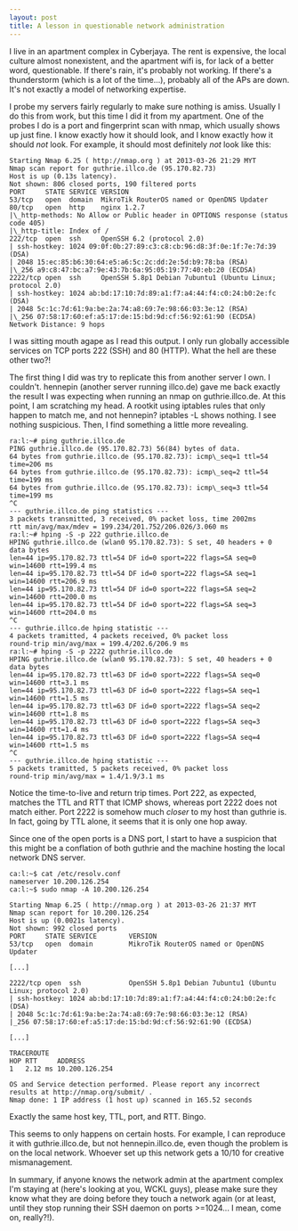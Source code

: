 ```yaml
---
layout: post
title: A lesson in questionable network administration
---
```


I live in an apartment complex in Cyberjaya. The rent is expensive, the local
culture almost nonexistent, and the apartment wifi is, for lack of a better
word, questionable. If there's rain, it's probably not working. If there's a
thunderstorm (which is a lot of the time...), probably all of the APs are down.
It's not exactly a model of networking expertise.

I probe my servers fairly regularly to make sure nothing is amiss. Usually I do
this from work, but this time I did it from my apartment. One of the probes I
do is a port and fingerprint scan with nmap, which usually shows up just fine.
I know exactly how it should look, and I know exactly how it should *not* look.
For example, it should most definitely *not* look like this:

    Starting Nmap 6.25 ( http://nmap.org ) at 2013-03-26 21:29 MYT
    Nmap scan report for guthrie.illco.de (95.170.82.73)
    Host is up (0.13s latency).
    Not shown: 806 closed ports, 190 filtered ports
    PORT     STATE SERVICE VERSION
    53/tcp   open  domain  MikroTik RouterOS named or OpenDNS Updater
    80/tcp   open  http    nginx 1.2.7
    |\_http-methods: No Allow or Public header in OPTIONS response (status code 405)
    |\_http-title: Index of /
    222/tcp  open  ssh     OpenSSH 6.2 (protocol 2.0)
    | ssh-hostkey: 1024 09:0f:0b:27:89:c3:c8:cb:96:d8:3f:0e:1f:7e:7d:39 (DSA)
    | 2048 15:ec:85:b6:30:64:e5:a6:5c:2c:dd:2e:5d:b9:78:ba (RSA)
    |\_256 a9:c8:47:bc:a7:9e:43:7b:6a:95:05:19:77:40:eb:20 (ECDSA)
    2222/tcp open  ssh     OpenSSH 5.8p1 Debian 7ubuntu1 (Ubuntu Linux; protocol 2.0)
    | ssh-hostkey: 1024 ab:bd:17:10:7d:89:a1:f7:a4:44:f4:c0:24:b0:2e:fc (DSA)
    | 2048 5c:1c:7d:61:9a:be:2a:74:a8:69:7e:98:66:03:3e:12 (RSA)
    |\_256 07:58:17:60:ef:a5:17:de:15:bd:9d:cf:56:92:61:90 (ECDSA)
    Network Distance: 9 hops

I was sitting mouth agape as I read this output. I only run globally accessible
services on TCP ports 222 (SSH) and 80 (HTTP). What the hell are these other
two?!

The first thing I did was try to replicate this from another server I own. I
couldn't. hennepin (another server running illco.de) gave me back exactly the
result I was expecting when running an nmap on guthrie.illco.de. At this point,
I am scratching my head. A rootkit using iptables rules that only happen to
match me, and not hennepin? iptables -L shows nothing. I see nothing
suspicious. Then, I find something a little more revealing.

    ra:l:~# ping guthrie.illco.de
    PING guthrie.illco.de (95.170.82.73) 56(84) bytes of data.
    64 bytes from guthrie.illco.de (95.170.82.73): icmp\_seq=1 ttl=54 time=206 ms
    64 bytes from guthrie.illco.de (95.170.82.73): icmp\_seq=2 ttl=54 time=199 ms
    64 bytes from guthrie.illco.de (95.170.82.73): icmp\_seq=3 ttl=54 time=199 ms
    ^C
    --- guthrie.illco.de ping statistics ---
    3 packets transmitted, 3 received, 0% packet loss, time 2002ms
    rtt min/avg/max/mdev = 199.234/201.752/206.026/3.060 ms
    ra:l:~# hping -S -p 222 guthrie.illco.de
    HPING guthrie.illco.de (wlan0 95.170.82.73): S set, 40 headers + 0 data bytes
    len=44 ip=95.170.82.73 ttl=54 DF id=0 sport=222 flags=SA seq=0 win=14600 rtt=199.4 ms
    len=44 ip=95.170.82.73 ttl=54 DF id=0 sport=222 flags=SA seq=1 win=14600 rtt=206.9 ms
    len=44 ip=95.170.82.73 ttl=54 DF id=0 sport=222 flags=SA seq=2 win=14600 rtt=200.0 ms
    len=44 ip=95.170.82.73 ttl=54 DF id=0 sport=222 flags=SA seq=3 win=14600 rtt=204.0 ms
    ^C
    --- guthrie.illco.de hping statistic ---
    4 packets tramitted, 4 packets received, 0% packet loss
    round-trip min/avg/max = 199.4/202.6/206.9 ms
    ra:l:~# hping -S -p 2222 guthrie.illco.de
    HPING guthrie.illco.de (wlan0 95.170.82.73): S set, 40 headers + 0 data bytes
    len=44 ip=95.170.82.73 ttl=63 DF id=0 sport=2222 flags=SA seq=0 win=14600 rtt=3.1 ms
    len=44 ip=95.170.82.73 ttl=63 DF id=0 sport=2222 flags=SA seq=1 win=14600 rtt=1.5 ms
    len=44 ip=95.170.82.73 ttl=63 DF id=0 sport=2222 flags=SA seq=2 win=14600 rtt=1.8 ms
    len=44 ip=95.170.82.73 ttl=63 DF id=0 sport=2222 flags=SA seq=3 win=14600 rtt=1.4 ms
    len=44 ip=95.170.82.73 ttl=63 DF id=0 sport=2222 flags=SA seq=4 win=14600 rtt=1.5 ms
    ^C
    --- guthrie.illco.de hping statistic ---
    5 packets tramitted, 5 packets received, 0% packet loss
    round-trip min/avg/max = 1.4/1.9/3.1 ms

Notice the time-to-live and return trip times. Port 222, as expected, matches the TTL and RTT that ICMP shows, whereas port 2222 does not match either. Port 2222 is somehow much *closer* to my host than guthrie is. In fact, going by TTL alone, it seems that it is only one hop away.

Since one of the open ports is a DNS port, I start to have a suspicion that this might be a conflation of both guthrie and the machine hosting the local network DNS server.

    ca:l:~$ cat /etc/resolv.conf
    nameserver 10.200.126.254
    ca:l:~$ sudo nmap -A 10.200.126.254

    Starting Nmap 6.25 ( http://nmap.org ) at 2013-03-26 21:37 MYT
    Nmap scan report for 10.200.126.254
    Host is up (0.0021s latency).
    Not shown: 992 closed ports
    PORT     STATE SERVICE        VERSION
    53/tcp   open  domain         MikroTik RouterOS named or OpenDNS Updater

    [...]

    2222/tcp open  ssh            OpenSSH 5.8p1 Debian 7ubuntu1 (Ubuntu Linux; protocol 2.0)
    | ssh-hostkey: 1024 ab:bd:17:10:7d:89:a1:f7:a4:44:f4:c0:24:b0:2e:fc (DSA)
    | 2048 5c:1c:7d:61:9a:be:2a:74:a8:69:7e:98:66:03:3e:12 (RSA)
    |_256 07:58:17:60:ef:a5:17:de:15:bd:9d:cf:56:92:61:90 (ECDSA)

    [...]

    TRACEROUTE
    HOP RTT     ADDRESS
    1   2.12 ms 10.200.126.254

    OS and Service detection performed. Please report any incorrect results at http://nmap.org/submit/ .
    Nmap done: 1 IP address (1 host up) scanned in 165.52 seconds

Exactly the same host key, TTL, port, and RTT. Bingo.

This seems to only happens on certain hosts. For example, I can reproduce it
with guthrie.illco.de, but not hennepin.illco.de, even though the problem is on
the local network. Whoever set up this network gets a 10/10 for creative
mismanagement.

In summary, if anyone knows the network admin at the apartment complex I'm
staying at (here's looking at you, WCKL guys), please make sure they know what
they are doing before they touch a network again (or at least, until they stop
running their SSH daemon on ports >=1024... I mean, come on, really?!).
